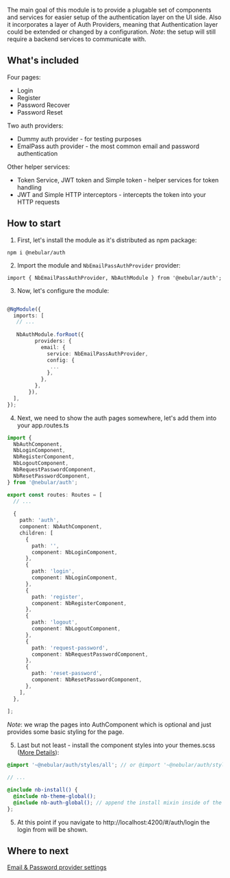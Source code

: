 The main goal of this module is to provide a plugable set of components and services for easier setup of the authentication layer on the UI side. 
Also it incorporates a layer of Auth Providers, meaning that Authentication layer could be extended or changed by a configuration.
*Note*: the setup will still require a backend services to communicate with.

## What's included

Four pages:
  - Login
  - Register
  - Password Recover
  - Password Reset
  
  
Two auth providers:
  - Dummy auth provider - for testing purposes
  - EmalPass auth provider - the most common email and password authentication
    
Other helper services:
  - Token Service, JWT token and Simple token - helper services for token handling
  - JWT and Simple HTTP interceptors - intercepts the token into your HTTP requests
  

## How to start

1) First, let's install the module as it's distributed as npm package:

`npm i @nebular/auth`
    
2) Import the module and `NbEmailPassAuthProvider` provider:

`import { NbEmailPassAuthProvider, NbAuthModule } from '@nebular/auth';`

3) Now, let's configure the module:

```typescript

@NgModule({
  imports: [
   // ...
    
   NbAuthModule.forRoot({
         providers: {
           email: {
             service: NbEmailPassAuthProvider,
             config: {
              ...
             },
           },
         },
       }), 
  ],
});

```

4) Next, we need to show the auth pages somewhere, let's add them into your app.routes.ts


```typescript
import {
  NbAuthComponent,
  NbLoginComponent,
  NbRegisterComponent,
  NbLogoutComponent,
  NbRequestPasswordComponent,
  NbResetPasswordComponent,
} from '@nebular/auth';

export const routes: Routes = [
  // ... 
  
  {
    path: 'auth',
    component: NbAuthComponent,
    children: [
      {
        path: '',
        component: NbLoginComponent,
      },
      {
        path: 'login',
        component: NbLoginComponent,
      },
      {
        path: 'register',
        component: NbRegisterComponent,
      },
      {
        path: 'logout',
        component: NbLogoutComponent,
      },
      {
        path: 'request-password',
        component: NbRequestPasswordComponent,
      },
      {
        path: 'reset-password',
        component: NbResetPasswordComponent,
      },
    ],
  },
  
];
```
*Note*: we wrap the pages into AuthComponent which is optional and just provides some basic styling for the page.

5) Last but not least - install the component styles into your themes.scss ([More Details](/#/docs/guides/enabling-theme-system)):

```scss
@import '~@nebular/auth/styles/all'; // or @import '~@nebular/auth/styles/{theme-name}';

// ... 

@include nb-install() {
  @include nb-theme-global();
  @include nb-auth-global(); // append the install mixin inside of the nb-install
};

```

5) At this point if you navigate to http://localhost:4200/#/auth/login the login from will be shown.


## Where to next

[Email & Password provider settings](/#/docs/auth/email--password-provider)

